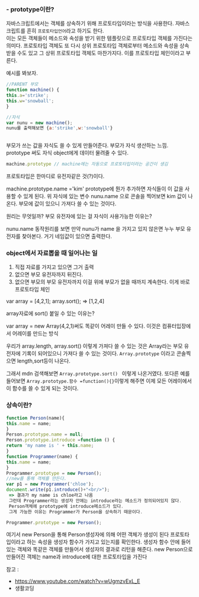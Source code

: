 ### - prototype이란?
자바스크립트에서는 객체를 상속하기 위해 프로토타입이라는 방식을 사용한다.
자바스크립트를 흔히 `프로토타입언어`라고 하기도 한다.  
이는 모든 객체들이 메소드와 속성을 받기 위한 템플릿으로 프로토타입 객체를 가진다는 의미다.
프로토타입 객체도 또 다시 상위 프로토타입 객체로부터 메소드와 속성을 상속받을 수도 있고 그 상위 프로토타입 객체도 마찬가지다.
이를 프로토타입 체인이라고 부른다.

예시를 봐보자.

```js
//PARENT 부모
function machine() {
this.a='strike'; 
this.w='snowball';
}

//자식
var nunu = new machine();
nunu를 출력해보면 {a:'strike',w:'snowball'}



```
부모가 쓰는 값을 자식도 쓸 수 있게 만들어준다. 부모가 자식 생산하는 느낌.
prototype 써도 자식 object에게 데이터 물려줄 수 있다.

```js
machine.prototype // machine에는 자동으로 프로토타입이라는 공간이 생김
```

프로토타입은 한마디로 유전자같은 것(?)이다.

machine.prototype.name ='kim'
prototype에 뭔가 추가하면 자식들이 이 값을 사용할 수 있게 된다.
위 자식에 있는 변수 nunu.name 으로 콘솔을 찍어보면 kim 값이 나온다.
부모에 값이 있으니 가져다 쓸 수 있는 것이다.

원리는 무엇일까?
부모 유전자에 있는 걸 자식이 사용가능한 이유는?

nunu.name 동작원리를 보면 만약 nunu가 name 을 가지고 있지 않은면 누누 부모 유전자를 찾아본다. 거기 네임값이 있으면 출력한다.

### object에서 자료뽑을 때 일어나는 일
1) 직접 자료를 가지고 있으면 그거 출력
2) 없으면 부모 유전자까지 뒤진다.
3) 없으면 부모의 부모 유전자까지 이걸 위에 부모가 없을 때까지 계속한다. 이게 바로 프로토타입 체인


var array = [4,2,1];
array.sort(); => [1,2,4]

array자료에 sort() 붙일 수 있는 이유는?

var array = new Array(4,2,1)써도 똑같이 어레이 만들 수 있다. 이것은 컴퓨터입장에서 어레이를 만드는 방식

우리가 array.length, array.sort() 이렇게 가져다 쓸 수 있는 것은 Array라는 부모 유전자에 기록이 되어있으니 가져다 쓸 수 있는 것이다.
`Array.prototype` 이라고 콘솔찍으면 length,sort등이 나온다.

그래서 mdn 검색해보면 `Array.prototype.sort() ` 이렇게 나온거였다.
또다른 예를 들어보면 `Array.prototype.함수 =function(){}`이렇게 해주면 이제 모든 어레이에서 이 함수를 쓸 수 있게 되는 것이다.


### 상속이란?
```js
function Person(name){
this.name = name;
}
Person.prototype.name = null;
Person.prototype.introduce =function () {
return 'my name is ' + this.name;
}
function Programmer(name) {
this.name = name;
}
Programmer.prototype = new Person();
//new를 통해 객체를 만든다.
var p1 = new Programmer('chloe');
document.write(p1.introduce()+"<br/>");
 => 결과가 my name is chloe라고 나옴
 그런데 Programmer라는 생성자 안에는 introduce라는 메소드가 정의되어있지 않다.
 Person객체에 prototype에 introduce메소드가 있다.
 그게 가능한 이유는 Programmer가 Person을 상속하기 때문이다.
```

```js
Programmer.prototype = new Person();
```
여기서 new Person을 통해 Person생성자에 의해 어떤 객체가 생성이 된다
프로토타입이라고 하는 속성을 생성자 함수가 가지고 있는지를 확인한다.
생성자 함수 안에 들어있는 객체와 똑같은 객체를 만들어서 생성자의 결과로 리턴을 해준다.
new Person으로 만들어진 객체는 name과 introduce에 대한 프로토타입을 가진다


참고 : 
- https://www.youtube.com/watch?v=wUgmzvExL_E
- 생활코딩
